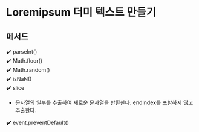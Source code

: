 # Loremipsum 더미 텍스트 만들기

## 메서드
✔️ parseInt()  
✔️ Math.floor()  
✔️ Math.random()  
✔️ isNaN()  
✔️ slice  
 - 문자열의 일부를 추출하여 새로운 문자열을 반환한다. endIndex를 포함하지 않고 추출한다.
 
✔️ event.preventDefault()  